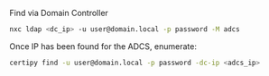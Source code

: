 
Find via Domain Controller

```bash
nxc ldap <dc_ip> -u user@domain.local -p password -M adcs
```

Once IP has been found for the ADCS, enumerate:

```bash
certipy find -u user@domain.local -p password -dc-ip <adcs_ip>
```